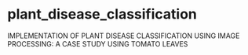 # plant_disease_classification
 IMPLEMENTATION OF PLANT DISEASE CLASSIFICATION USING IMAGE PROCESSING: A CASE STUDY USING TOMATO LEAVES
